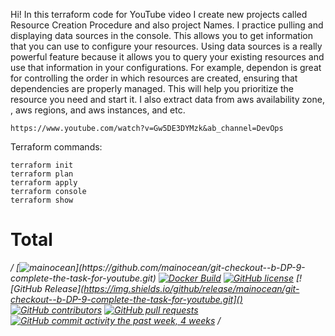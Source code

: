 
Hi! In this terraform code for YouTube video I create new projects called Resource Creation Procedure and also project Names. I practice pulling and displaying data sources in the console. This allows you to get information that you can use to configure your resources. Using data sources is a really powerful feature because it allows you to query your existing resources and use that information in your configurations. For example, dependon is great for controlling the order in which resources are created, ensuring that dependencies are properly managed. This will help you prioritize the resource you need and start it. I also extract data from aws availability zone, , aws regions, and aws instances, and etc.

```
https://www.youtube.com/watch?v=Gw5DE3DYMzk&ab_channel=DevOps
```

Terraform commands:

```
terraform init
terraform plan
terraform apply
terraform console
terraform show
```
# Total

*/ [![mainocean]([https://github.com/mainocean/git-checkout--b-DP-9-complete-the-task-for-youtube.git](https://github.com/mainocean/git-checkout--b-DP-9-complete-the-task-for-youtube.git))](https://github.com/mainocean/git-checkout--b-DP-9-complete-the-task-for-youtube.git) [![Docker Build](https://github.com/mainocean/git-checkout--b-DP-9-complete-the-task-for-youtube.git)](https://github.com/mainocean/git-checkout--b-DP-9-complete-the-task-for-youtube.git) [![GitHub license](https://img.shields.io/badge/License-Apache_2.0-blue.svg)](https://github.com/mainocean/blob/main/LICENSE) [![GitHub Release](https://img.shields.io/github/release/mainocean/git-checkout--b-DP-9-complete-the-task-for-youtube.git]() [![GitHub contributors](https://img.shields.io/github/contributors/mainocean/git-checkout--b-DP-9-complete-the-task-for-youtube.git)]() [![GitHub pull requests](https://img.shields.io/github/issues-pr/mainocean/git-checkout--b-DP-9-complete-the-task-for-youtube.git)]() [![GitHub commit activity the past week, 4 weeks](https://img.shields.io/github/commit-activity/y/mainocean/git-checkout--b-DP-9-complete-the-task-for-youtube.git)]() /*
